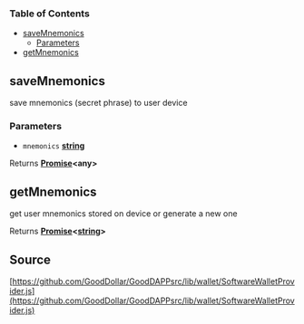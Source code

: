 <!-- Generated by documentation.js. Update this documentation by updating the source code. -->

### Table of Contents

-   [saveMnemonics][1]
    -   [Parameters][2]
-   [getMnemonics][3]

## saveMnemonics

save mnemonics (secret phrase) to user device

### Parameters

-   `mnemonics` **[string][4]** 

Returns **[Promise][5]&lt;any>** 

## getMnemonics

get user mnemonics stored on device or generate a new one

Returns **[Promise][5]&lt;[string][4]>** 

[1]: #savemnemonics

[2]: #parameters

[3]: #getmnemonics

[4]: https://developer.mozilla.org/docs/Web/JavaScript/Reference/Global_Objects/String

[5]: https://developer.mozilla.org/docs/Web/JavaScript/Reference/Global_Objects/Promise
## Source
[https://github.com/GoodDollar/GoodDAPPsrc/lib/wallet/SoftwareWalletProvider.js](https://github.com/GoodDollar/GoodDAPPsrc/lib/wallet/SoftwareWalletProvider.js)

